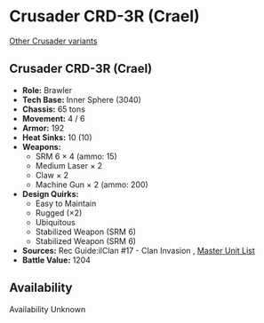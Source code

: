 # Crusader CRD-3R (Crael) 

[Other Crusader variants](../crusader.md) 

## Crusader CRD-3R (Crael) 

- **Role:** Brawler 
- **Tech Base:** Inner Sphere (3040) 
- **Chassis:** 65 tons 
- **Movement:** 4 / 6 
- **Armor:** 192 
- **Heat Sinks:** 10 (10) 
- **Weapons:** 
  - SRM 6 × 4 (ammo: 15) 
  - Medium Laser × 2 
  - Claw × 2 
  - Machine Gun × 2 (ammo: 200) 
- **Design Quirks:** 
  - Easy to Maintain 
  - Rugged (×2) 
  - Ubiquitous 
  - Stabilized Weapon (SRM 6) 
  - Stabilized Weapon (SRM 6) 
- **Sources:** Rec Guide:ilClan #17 - Clan Invasion , [Master Unit List](http://masterunitlist.info/Unit/Details/753/crusader-crd-3r-crael) 
- **Battle Value:** 1204 

## Availability 

Availability Unknown 


